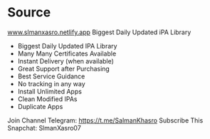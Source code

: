 # Source
www.slmanxasro.netlify.app 
Biggest Daily Updated iPA Library 
* Biggest Daily Updated IPA Library
* Many Many Certificates Available
* Instant Delivery (when available)
* Great Support after Purchasing
* Best Service Guidance
* No tracking in any way
* Install Unlimited Apps
* Clean Modified IPAs
* Duplicate Apps

Join Channel Telegram: https://t.me/SalmanKhasro
Subscribe This Snapchat: SlmanXasro07
